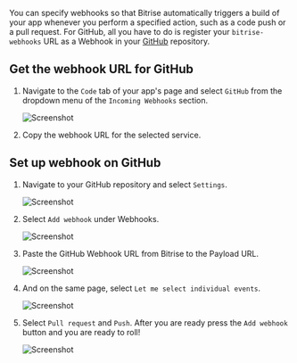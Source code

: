 You can specify webhooks so that Bitrise automatically triggers a build of your app whenever you perform a specified action, such as a code push or a pull request. For GitHub, all you have to do is register your `bitrise-webhooks` URL as a Webhook in your [GitHub](https://www.github.com) repository.

## Get the webhook URL for GitHub

1. Navigate to the `Code` tab of your app's page and select `GitHub` from the dropdown menu of the `Incoming Webhooks` section.

    ![Screenshot](./img/webhooks/github-webhook-1.png)

1. Copy the webhook URL for the selected service.

## Set up webhook on GitHub

1. Navigate to your GitHub repository and select `Settings`.

    ![Screenshot](./img/webhooks/github-webhook-2.png)

1. Select `Add webhook` under Webhooks.

    ![Screenshot](./img/webhooks/github-webhook-3.png)

1. Paste the GitHub Webhook URL from Bitrise to the Payload URL.

    ![Screenshot](./img/webhooks/github-webhook-4.png)

1. And on the same page, select `Let me select individual events`.

    ![Screenshot](./img/webhooks/github-webhook-5.png)

1. Select `Pull request` and `Push`. After you are ready press the `Add webhook` button and you are ready to roll!

    ![Screenshot](./img/webhooks/github-webhook-6.png)
